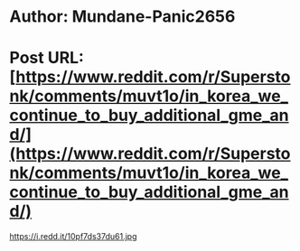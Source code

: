 # Author: Mundane-Panic2656
# Post URL: [https://www.reddit.com/r/Superstonk/comments/muvt1o/in_korea_we_continue_to_buy_additional_gme_and/](https://www.reddit.com/r/Superstonk/comments/muvt1o/in_korea_we_continue_to_buy_additional_gme_and/)


https://i.redd.it/10pf7ds37du61.jpg